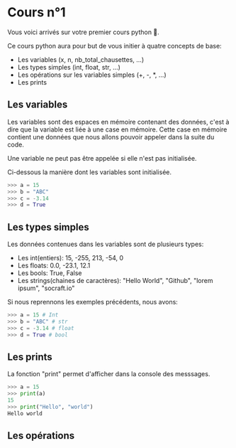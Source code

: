 # Cours n°1

Vous voici arrivés sur votre premier cours python 🐍.

Ce cours python aura pour but de vous initier à quatre concepts de base:

 - Les variables (x, n, nb_total_chausettes, ...)
 - Les types simples (int, float, str, ...)
 - Les opérations sur les variables simples (+, -, *, ...)
 - Les prints


## Les variables

Les variables sont des espaces en mémoire contenant des données, c'est à dire que la variable est liée à une case en mémoire. Cette case en mémoire contient une données que nous allons pouvoir appeler dans la suite du code.

Une variable ne peut pas être appelée si elle n'est pas initialisée.

Ci-dessous la manière dont les variables sont initialisée.

```python
>>> a = 15
>>> b = "ABC"
>>> c = -3.14
>>> d = True
```

## Les types simples

Les données contenues dans les variables sont de plusieurs types:
 - Les int(entiers): 15, -255, 213, -54, 0
 - Les floats: 0.0, -23.1, 12.1
 - Les bools: True, False
 - Les strings(chaines de caractères): "Hello World", "Github", "lorem ipsum", "socraft.io"

Si nous reprennons les exemples précédents, nous avons:
```python
>>> a = 15 # Int
>>> b = "ABC" # str
>>> c = -3.14 # float
>>> d = True # bool
```

## Les prints

La fonction "print" permet d'afficher dans la console des messsages.

```python
>>> a = 15 
>>> print(a)
15
>>> print("Hello", "world")
Hello world
```

## Les opérations

